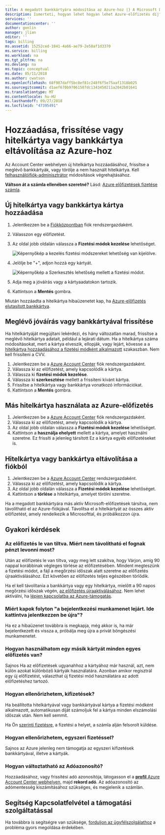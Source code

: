 ```yaml
---
title: A megadott bankkártyára módosítása az Azure-hoz |} A Microsoft Docs
description: Ismerteti, hogyan lehet hogyan lehet Azure-előfizetés díjfizetéséhez használt bankkártya módosítása
services: ''
documentationcenter: ''
author: genlin
manager: jlian
editor: ''
tags: billing
ms.assetid: 15252ced-1841-4a66-ae79-2e58af1d3370
ms.service: billing
ms.workload: na
ms.tgt_pltfrm: na
ms.devlang: na
ms.topic: conceptual
ms.date: 05/11/2018
ms.author: cwatson
ms.openlocfilehash: 68f987daff5bc0ef81c248f6f5e75aaf1318b025
ms.sourcegitcommit: d1aef670b97061507dc1343450211a2042b01641
ms.translationtype: MT
ms.contentlocale: hu-HU
ms.lasthandoff: 09/27/2018
ms.locfileid: "47395491"
---
```

# <a name="add-update-or-remove-a-credit-or-debit-card-for-azure"></a>Hozzáadása, frissítése vagy hitelkártya vagy bankkártya eltávolítása az Azure-hoz

Az Account Center webhelyen új hitelkártya hozzáadásához, frissítse a meglévő bankkártyák, vagy törölje a nem használt hitelkártya. Kell [felhasználóifiók-adminisztrátor](billing-subscription-transfer.md#whoisaa) módosítások végrehajtásához.

**Váltson át a számla ellenében szeretné?** Lásd: [Azure előfizetések fizetése számla](billing-how-to-pay-by-invoice.md).
 
<a id="addcard"></a>

## <a name="add-a-new-credit-or-debit-card"></a>Új hitelkártya vagy bankkártya kártya hozzáadása

1. Jelentkezzen be a [Fiókközpontban](https://account.windowsazure.com/Subscriptions) fiók rendszergazdaként.
1. Válasszon egy előfizetést.
1. Az oldal jobb oldalán válassza a **Fizetési módok kezelése** lehetőséget.

    ![Képernyőkép a kezelés fizetési módszereket lehetőség van kijelölve.](./media/billing-how-to-change-credit-card/changesub_new.png)
1. Jelölje be "+", adjon hozzá egy kártyát.

    ![Képernyőkép a Szerkesztés lehetőség mellett a fizetési módot.](./media/billing-how-to-change-credit-card/editcard_new.png)
1. Adja meg a jóváírás vagy a kártyaadatokon tartozik.
1. Kattintson a **Mentés** gombra. 

Miután hozzáadta a hitelkártya hibaüzenetet kap, ha [Azure-előfizetés elutasított bankkártya](billing-credit-card-fails-during-azure-sign-up.md).

## <a name="update-existing-credit-or-debit-card"></a>Meglévő jóváírás vagy bankkártyával frissítése

Ha hitelkártyáját megújítani lekérdezi, és hány változatlan marad, frissítse a meglévő hitelkártya adatait, például a lejárati dátum. Ha a hitelkártya száma módosításokat, mert a kártya elveszik, ellopják, vagy lejárt, kövesse a a [hitelkártya hozzáadásához a fizetési módként alkalmazott](#addcard) szakaszban. Nem kell frissíteni a CVV.

1. Jelentkezzen be a [Azure Account Center](https://account.windowsazure.com/Subscriptions) fiók rendszergazdaként.
1. Válassza ki az előfizetést, amely kapcsolódik a kártya.
1. Válassza ki **fizetési módok kezelése**.
1. Válassza ki **szerkesztése** mellett a frissíteni kívánt kártya.
1. Frissítse a hitelkártya vagy bankkártya vonatkozó információkat.
1. Kattintson a **Mentés** gombra.

## <a name="use-a-different-credit-card-for-the-azure-subscription"></a>Más hitelkártya használata az Azure-előfizetés

1. Jelentkezzen be a [Azure Account Center](https://account.windowsazure.com/Subscriptions) fiók rendszergazdaként.
1. Válassza ki az előfizetést, amely kapcsolódik a kártya.
1. Az oldal jobb oldalán válassza a **Fizetési módok kezelése** lehetőséget.
1. Kattintson a **használja ehelyett** mellett a kártya, amelyet használni szeretne. Ez frissíti a jelenleg társított Ez a kártya egyéb előfizetéseket is. 

## <a name="remove-a-credit-or-debit-card-from-the-account"></a>Hitelkártya vagy bankkártya eltávolítása a fiókból

1. Jelentkezzen be a [Azure Account Center](https://account.windowsazure.com/Subscriptions) rendszergazdaként.
1. Válassza ki az előfizetést, amely kapcsolódik a kártya.
3. Az oldal jobb oldalán válassza a **Fizetési módok kezelése** lehetőséget.
4. Kattintson a **törlése** a hitelkártya, amelyet törölni szeretne.

Ha a megadott bankkártyára más aktív Microsoft-előfizetések társítva, nem távolítható el az Azure-fiókjával. Távolítsa el a hitelkártyát az összes aktív előfizetést, amely rendelkezik a Microsofttal, és próbálkozzon újra.

## <a name="frequently-asked-questions"></a>Gyakori kérdések

### <a name="my-subscription-is-disabled-why-cant-i-remove-my-credit-card-now"></a>Az előfizetés le van tiltva. Miért nem távolítható el fognak pénzt levonni most?

Után az előfizetés le van tiltva, vagy meg lett szakítva, hogy Várjon, amíg 90 nappal korábbinak végleges törlése az előfizetésében. Mindent megteszünk a fizetési módot, a fájl a megőrzési időszak alatt szeretne az előfizetés újraaktiválásához. Ezt követően az előfizetés teljes egészében törlődik.

Ha el kell távolítania a bankkártya vagy egy hitelkártya, mielőtt a 90 napos megőrzési időszak végén, [az előfizetés újraaktiválásához](billing-subscription-become-disable.md). Nem lehet aktiválni, ha [lépjen kapcsolatba az Azure-támogatás](https://portal.azure.com/?#blade/Microsoft_Azure_Support/HelpAndSupportBlade).

### <a name="why-do-i-keep-getting-your-login-session-has-expired-please-click-here-to-log-back-in"></a>Miért kapok folyton "a bejelentkezési munkamenet lejárt. Ide kattintva jelentkezzen be újra"?

Ha ez a hibaüzenet továbbra is megkapja, még akkor is, ha már bejelentkezett és vissza a, próbálja meg újra a privát böngészési munkamenetet.

### <a name="how-do-i-use-a-different-card-for-each-subscription-i-have"></a>Hogyan használhatom egy másik kártyát minden egyes előfizetés van?

Sajnos Ha az előfizetések ugyanahhoz a kártyához már használ, azt, nem külön azokat különböző kártyák használatára. Azonban amikor regisztrál egy új előfizetést, választhat új fizetési mód használatára az adott előfizetéshez tartozó.

### <a name="how-do-i-make-payments"></a>Hogyan ellenőrizhetem, kifizetések?

Ha beállította hitelkártyával vagy bankkártyával kártya a fizetési módként alkalmazott, automatikusan díját számoljuk fel a kártya minden elszámolási időszak után. Nem kell semmit.

Ha Ön [szerinti fizetésre](billing-how-to-pay-by-invoice.md), a fizetési a helyet, a számla alján felsorolt küldése.

### <a name="how-do-i-make-a-one-time-payment"></a>Hogyan ellenőrizhetem, egyszeri fizetéssel?

Sajnos az Azure jelenleg nem támogatja az egyszeri kifizetések bankkártyával, illetve a kártyák. 

### <a name="how-do-i-change-the-tax-id"></a>Hogyan változtatható az Adóazonosító?

Hozzáadásához, vagy frissítési adó azonosítója, látogasson el a [ **profil** Azure Account Center webhelyen](https://account.azure.com/Profile), majd **rekord adó**. Az adóazonosító az adómentesség kiszámításához szükséges, és megjelenik a számlán.

## <a name="need-help-contact-support"></a>Segítség Kapcsolatfelvétel a támogatási szolgáltatással

Ha továbbra is segítségre van szüksége, [forduljon az ügyfélszolgálathoz](https://portal.azure.com/?#blade/Microsoft_Azure_Support/HelpAndSupportBlade) a probléma gyors megoldása érdekében.
